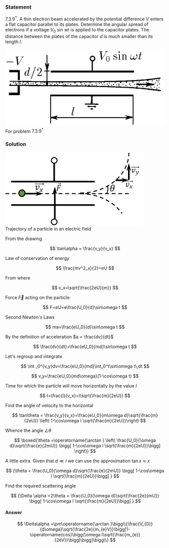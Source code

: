 ###  Statement

$7.3.9^*.$ A thin electron beam accelerated by the potential difference $V$ enters a flat capacitor parallel to its plates. Determine the angular spread of electrons if a voltage $V_0$ sin wt is applied to the capacitor plates. The distance between the plates of the capacitor $d$ is much smaller than its length $l$.

![ For problem $7.3.9^*$ |572x279, 39%](../../img/7.3.9/statement.png)  For problem $7.3.9^*$

### Solution

![ Trajectory of a particle in an electric field |435x229, 39%](../../img/7.3.9/draw.png)  Trajectory of a particle in an electric field

From the drawing

$$
\tan\alpha = \frac{v_y}{v_x}
$$

Law of conservation of energy

$$
\frac{mv^2_x}{2}=eU
$$

From where

$$
v_x=\sqrt{\frac{2eU}{m}}
$$

Force $\vec{F}$ acting on the particle:

$$
F=eU=e\frac{U_0}{d}\sin\omega t
$$

Second Newton's Laws

$$
ma=\frac{eU_0}{d}\sin\omega t
$$

By the definition of acceleration $a = \frac{dv}{dt}$

$$
\frac{dv}{dt}=\frac{eU_0}{md}\sin\omega t
$$

Let's regroup and integrate

$$
\int _0^{v_y}dv=\frac{eU_0}{md}\int_0^t\sin\omega t\,dt
$$

$$
v_y=\frac{eU_0}{md\omega}(1-\cos\omega t)
$$

Time for which the particle will move horizontally by the value $l$

$$
t=\frac{l}{v_x}=l\sqrt{\frac{m}{2eU}}
$$

Find the angle of velocity to the horizontal

$$
\tan\theta = \frac{v_y}{v_x}=\frac{eU_0}{m\omega d}\sqrt{\frac{m}{2eU}} \left( 1-\cos\omega l \sqrt{\frac{m}{2eU}}\right)
$$

Whence the angle $\angle \theta$

$$
\boxed{\theta =\operatorname{\arctan } \left( \frac{U_0}{\omega d}\sqrt{\frac{e}{2mU}} \bigg[ 1-\cos\omega l \sqrt{\frac{m}{2eU}}\bigg] \right)}
$$

A little extra. Given that $d \ll l$ we can use the approximation $\tan x \approx x$

$$
{\theta = \frac{U_0}{\omega d}\sqrt{\frac{e}{2mU}} \bigg[ 1-\cos\omega l \sqrt{\frac{m}{2eU}}\bigg] }
$$

Find the required scattering angle

$$
{\Delta \alpha =2\theta = \frac{U_0}{\omega d}\sqrt{\frac{2e}{mU}} \bigg[ 1-\cos\omega l \sqrt{\frac{m}{2eU}}\bigg] }
$$

#### Answer

$$
\Delta\alpha =\pm\operatorname{\arctan }\bigg\\{\frac{V_{0}}{d\omega}\sqrt{\frac{2e}{m_{e}V}}\bigg[1-\operatorname{cos}\bigg(\omega l\sqrt{\frac{m_{e}}{2eV}}\bigg)\bigg]\bigg\\}
$$